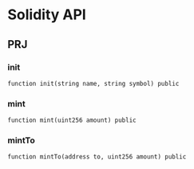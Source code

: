 # Solidity API

## PRJ

### init

```solidity
function init(string name, string symbol) public
```

### mint

```solidity
function mint(uint256 amount) public
```

### mintTo

```solidity
function mintTo(address to, uint256 amount) public
```


